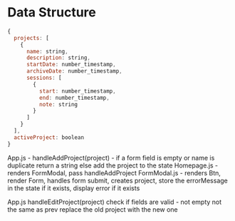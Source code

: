 # Data Structure

```js
{
  projects: [
    {
      name: string,
      description: string,
      startDate: number_timestamp,
      archiveDate: number_timestamp,
      sessions: [
        {
          start: number_timestamp,
          end: number_timestamp,
          note: string
        }
      ]
    }
  ],
  activeProject: boolean
}
```

App.js - handleAddProject(project) - if a form field is empty or name is duplicate return a string else add the project to the state
Homepage.js - renders FormModal, pass handleAddProject
FormModal.js - renders Btn, render Form, handles form submit, creates project, store the errorMessage in the state if it exists, display error if it exists

App.js handleEditProject(project)
check if fields are valid - not empty not the same as prev
replace the old project with the new one
